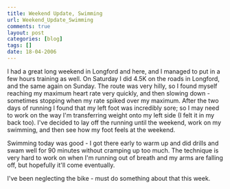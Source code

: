 ```yaml
---
title: Weekend Update, Swimming
url: Weekend_Update_Swimming
comments: true
layout: post
categories: [blog]
tags: []
date: 18-04-2006
---
```

<p class="intro"></p>
I had a great long weekend in Longford and here, and I managed to put in a few hours training as well. On Saturday I did 4.5K on the roads in Longford, and the same again on Sunday. The route was very hilly, so I found myself reaching my maximum heart rate very quickly, and then slowing down - sometimes stopping when my rate spiked over my maximum. After the two days of running I found that my left foot was incredibly sore; so I may need to work on the way I'm transferring weight onto my left side (I felt it in my back too). I've decided to lay off the running until the weekend, work on my swimming, and then see how my foot feels at the weekend.

Swimming today was good - I got there early to warm up and did drills and swam well for 90 minutes without cramping up too much. The technique is very hard to work on when I'm running out of breath and my arms are falling off, but hopefully it'll come eventually. 

I've been neglecting the bike - must do something about that this week.

